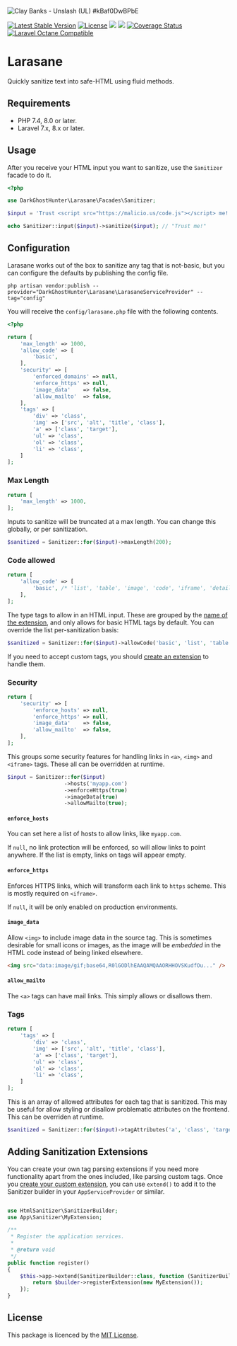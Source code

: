 ![
Clay Banks - Unslash (UL) #kBaf0DwBPbE](https://images.unsplash.com/photo-1584813470613-5b1c1cad3d69?ixlib=rb-1.2.1&ixid=eyJhcHBfaWQiOjEyMDd9&auto=format&fit=crop&w=1280&h=400&q=80)

[![Latest Stable Version](https://poser.pugx.org/darkghosthunter/larasane/v/stable)](https://packagist.org/packages/darkghosthunter/larasane) [![License](https://poser.pugx.org/darkghosthunter/larasane/license)](https://packagist.org/packages/darkghosthunter/larasane) ![](https://img.shields.io/packagist/php-v/darkghosthunter/larasane.svg)  ![](https://github.com/DarkGhostHunter/Larasane/workflows/PHP%20Composer/badge.svg)  [![Coverage Status](https://coveralls.io/repos/github/DarkGhostHunter/Larasane/badge.svg?branch=master)](https://coveralls.io/github/DarkGhostHunter/Larasane?branch=master) [![Laravel Octane Compatible](https://img.shields.io/badge/Laravel%20Octane-Compatible-success?style=flat&logo=laravel)](https://github.com/laravel/octane)

# Larasane

Quickly sanitize text into safe-HTML using fluid methods.

## Requirements

* PHP 7.4, 8.0 or later.
* Laravel 7.x, 8.x or later.

## Usage

After you receive your HTML input you want to sanitize, use the `Sanitizer` facade to do it.

```php
<?php

use DarkGhostHunter\Larasane\Facades\Sanitizer;

$input = 'Trust <script src="https://malicio.us/code.js"></script> me!';

echo Sanitizer::input($input)->sanitize($input); // "Trust me!"
```

## Configuration

Larasane works out of the box to sanitize any tag that is not-basic, but you can configure the defaults by publishing the config file.

    php artisan vendor:publish --provider="DarkGhostHunter\Larasane\LarasaneServiceProvider" --tag="config"

You will receive the `config/larasane.php` file with the following contents.

```php
<?php

return [
    'max_length' => 1000,
    'allow_code' => [
        'basic',
    ],
    'security' => [
        'enforced_domains' => null,
        'enforce_https' => null,
        'image_data'    => false,
        'allow_mailto'  => false,
    ],
    'tags' => [
        'div' => 'class',
        'img' => ['src', 'alt', 'title', 'class'],
        'a' => ['class', 'target'],
        'ul' => 'class',
        'ol' => 'class',
        'li' => 'class',
    ]
];
```

### Max Length

```php
return [
    'max_length' => 1000,
];
```

Inputs to sanitize will be truncated at a max length. You can change this globally, or per sanitization.

```php
$sanitized = Sanitizer::for($input)->maxLength(200);
```

### Code allowed

```php
return [
    'allow_code' => [
        'basic', /* 'list', 'table', 'image', 'code', 'iframe', 'details', 'extra' */
    ],
];
```

The type tags to allow in an HTML input. These are grouped by the [name of the extension](https://github.com/tgalopin/html-sanitizer/blob/1.4.0/docs/1-getting-started.md#extensions), and only allows for basic HTML tags by default. You can override the list per-sanitization basis:   

```php
$sanitized = Sanitizer::for($input)->allowCode('basic', 'list', 'table');
```

If you need to accept custom tags, you should [create an extension](#adding-sanitization-extensions) to handle them. 

### Security

```php
return [
    'security' => [
        'enforce_hosts' => null,
        'enforce_https' => null,
        'image_data'    => false,
        'allow_mailto'  => false,
    ],
];
```

This groups some security features for handling links in `<a>`, `<img>` and `<iframe>` tags. These all can be overridden at runtime.

```php
$input = Sanitizer::for($input)
                  ->hosts('myapp.com')
                  ->enforceHttps(true)
                  ->imageData(true)
                  ->allowMailto(true);
```

#### `enforce_hosts`

You can set here a list of hosts to allow links, like `myapp.com`.

If `null`, no link protection will be enforced, so will allow links to point anywhere. If the list is empty, links on tags will appear empty.

#### `enforce_https`

Enforces HTTPS links, which will transform each link to `https` scheme. This is mostly required on `<iframe>`.

If `null`, it will be only enabled on production environments. 

#### `image_data`

Allow `<img>` to include image data in the source tag. This is sometimes desirable for small icons or images, as the image will be _embedded_ in the HTML code instead of being linked elsewhere.

```html
<img src="data:image/gif;base64,R0lGODlhEAAQAMQAAORHHOVSKudfOu..." />
```

#### `allow_mailto`

The `<a>` tags can have mail links. This simply allows or disallows them.

### Tags

```php
return [
    'tags' => [
        'div' => 'class',
        'img' => ['src', 'alt', 'title', 'class'],
        'a' => ['class', 'target'],
        'ul' => 'class',
        'ol' => 'class',
        'li' => 'class',
    ]
];
```

This is an array of allowed attributes for each tag that is sanitized. This may be useful for allow styling or disallow problematic attributes on the frontend. This can be overriden at runtime.

```php
$sanitized = Sanitizer::for($input)->tagAttributes('a', 'class', 'target');
```

## Adding Sanitization Extensions

You can create your own tag parsing extensions if you need more functionality apart from the ones included, like parsing custom tags. Once you [create your custom extension](https://github.com/tgalopin/html-sanitizer/blob/1.4.0/docs/2-creating-an-extension-to-allow-custom-tags.md), you can use `extend()` to add it to the Sanitizer builder in your `AppServiceProvider` or similar.

```php

use HtmlSanitizer\SanitizerBuilder;
use App\Sanitizer\MyExtension;

/**
 * Register the application services.
 *
 * @return void
 */
public function register()
{
    $this->app->extend(SanitizerBuilder::class, function (SanitizerBuilder $builder) {
        return $builder->registerExtension(new MyExtension());
    });
}
```

## License

This package is licenced by the [MIT License](LICENSE).